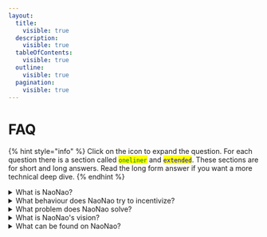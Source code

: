 ```yaml
---
layout:
  title:
    visible: true
  description:
    visible: true
  tableOfContents:
    visible: true
  outline:
    visible: true
  pagination:
    visible: true
---
```


# FAQ

{% hint style="info" %}
Click on the icon to expand the question. For each question there is a section called <mark style="color:green;">`oneliner`</mark> and <mark style="color:blue;">`extended`</mark>. These sections are for short and long answers. Read the long form answer if you want a more technical deep dive.
{% endhint %}

<details>

<summary>What is NaoNao?</summary>

#### <mark style="color:green;">`oneliner`</mark>

NaoNao shows you what is happening right now!

#### <mark style="color:blue;">`extended`</mark>

NaoNao is pronounced like "now now". It is all about what's happening right now. The NaoNao platform enables people to do stuff together, online, in realtime. NaoNao is a hybrid experiment between Web2 and Web3 technologies, running onchain and offchain. NaoNao is a place that you can make your own, enabling human experiences with people anywhere in the world. Describing NaoNao as a network state, the NaoNao economy is a free market for coordinating human behaviour.

</details>

<details>

<summary>What behaviour does NaoNao try to incentivize?</summary>

#### <mark style="color:green;">`oneliner`</mark>

NaoNao helps you find something cool to do online together with other people!

#### <mark style="color:blue;">`extended`</mark>

The underlying mechanism design incentivizes two main behaviours in a free market fashion. That is the production and consumption of online events.&#x20;

1. The production and organization of online events is done by **Producers**, which are subject to financial incentives and attention incentives. Adding events to the NaoNao platform eventually leads to earning money via platform revenue share. Adding events to the NaoNao platform eventually leads to attracting users via event listings on the platform.
2.

    <figure><img src="broken-reference" alt="" width="67"><figcaption></figcaption></figure>
3. The consumption and verification of online events is done by **Consumers**, which are subject to curiosity incentives and entertainment incentives. Looking for events on the NaoNao platform leads to discovering projects that have been unknown to the user so far. Looking for events on the NaoNao platform leads to discovering activities that are fun and interesting.

</details>

<details>

<summary>What problem does NaoNao solve?</summary>

#### <mark style="color:green;">`oneliner`</mark>

NaoNao shows you online activities that you did not even know existed.

#### <mark style="color:blue;">`extended`</mark>

Ok, what is even the problem? Imagine Alice and Bob. Alice is on Discord and Bob is on Twitter. Alice knows about a community event in a server she is in. Bob knows about a twitter space of someone he follows. Alice and Bob are both living in their own echo chambers, and despite the fact that each of them is trying to break through it, they are still kind of stuck and restricted in what they know is happening online. Who you follow, which platform you use, and what the algorithms and advertisers on those platforms want you to see. All of those factors stand in your way to find something meaningful to do with other people.

Another angle. Same struggle. Any producer of any (public) good announces whatever news they have within a sea of attention seeking competition. The community AMA of your favourite DeFi protocol is announced in that Discord server that I am not even part of. And maybe I am on Twitter but I do neither follow you nor your favourite DeFi protocol. What we call social media was designed to share information. And more information begets more information, leading to very low signal to noise ratios. NaoNao was build to share behaviour. The announcement of the behaviour that you want to tell the world about can be indexed and shown to people who want to know about your industry, your niche and your goals. Social media talks the walk. NaoNao walks the talk.

And then, from a user point of view. How easy was it for you recently to find what you were looking for on Discord or Twitter? There is an insurmountable sea of posts, comments, replies, cat pictures and memes in any platform you use, because these platforms were build to amass any kind of unstructured content without any meaningful way of filtering the noise. Nowadays we stumble into news that are relevant to us because serendipity had it you should see something once in a while that is in fact interesting to you.&#x20;

NaoNao is build without any underlying algorithmic bias. NaoNao does not shamelessly amplify the most emotional hot topic of the day. NaoNao is build to organize all the online activities scattered across the internet and make them discoverable for you. NaoNao is build for you to get back control of your life online.

</details>

<details>

<summary>What is NaoNao's vision?</summary>

#### <mark style="color:green;">`oneliner`</mark>

Whenever you want to do something online, you find it on NaoNao within 60 seconds.

#### <mark style="color:blue;">`extended`</mark>

Google organized the world's online information. NaoNao organizes the world's online behaviour. Imagine the body of knowledge of Wikipedia as an open and abstract data layer. Humans coordinated to write down what we know today, so that anyone with an internet connection can learn about it. NaoNao aims to be the open and abstract data layer for online activity. If there is going to be a metaverse, then NaoNao is going to be the access point.

Now imagine the magic of the metaverse as an open and abstract data layer. You want to do something online and ask your personal agent what is awesome to do this time around. The agent tells you about this thing called Vibefloor. A nice little club organizing digitial dance floors. The lineup is a banger and they just started a couple of minutes ago. You pay a little to enter the lounge and see a couple of familiar faces already. All along you were already wearing your AR glasses. Because let's be honest, what would you do without them these days. Right in front of your eyes, you swipe through the dancers and attractions until you find the one that is really stealing the show. The experience is so fresh you can almost smell the paint of the projected Monet on the wall, all the while you hang out in your living room or favourite street cafe.

While the above is only one example of a potential future, NaoNao exists to create an abstract data layer for all online activity, so behaviour can be organized and surfaced to whoever needs it right now. The interfaces of the future will be conversational, with an agent on your side that provides you with the digital horsepower to make the metaverse your own, to live the fullest of your life online.

</details>

<details>

<summary>What can be found on NaoNao?</summary>

#### <mark style="color:green;">`oneliner`</mark>

Any online activity that you prefer or that you do not know about yet.

#### <mark style="color:blue;">`extended`</mark>

Let's start with a feeling, a thought or maybe an idea that moves you. Using NaoNao it should go something like this:

* When you are lonely or just bored, you find somebody to hang out with.
* When you want to play or just chat, you find somebody to have fun.
* When you want to be creative or just brainstorm, you find somebody to jam.
* When you want to rock or just roll, you find somebody to vibe.

But let's be more concrete. Here is a not so complete list of things we can already do together online. Moving forward, the amount of ways in which humans can engage online is only bound to increase. And if it does not exist, maybe you should go and create it!

* `book club` read books together and discuss your takeaways&#x20;
* `poetry night` narrate your poems and get inspired by others
* `expert panel` public discourse on any topic you are prefer
* `love on leverage` live prediction market for online dating
* `friend.tech` TODO
* `community AMAs` TODO
* `vibefloor` TODO
* `warmspace` TODO
* `workshops` TODO

</details>
